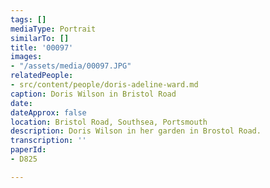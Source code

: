 ```yaml
---
tags: []
mediaType: Portrait
similarTo: []
title: '00097'
images:
- "/assets/media/00097.JPG"
relatedPeople:
- src/content/people/doris-adeline-ward.md
caption: Doris Wilson in Bristol Road
date: 
dateApprox: false
location: Bristol Road, Southsea, Portsmouth
description: Doris Wilson in her garden in Brostol Road.
transcription: ''
paperId:
- D825

---
```

